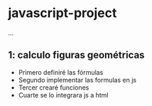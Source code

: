 # javascript-project

...

## 1: calculo figuras geométricas

- Primero definiré las fórmulas
- Segundo implementar las formulas en js
- Tercer crearé funciones
- Cuarte se lo integrara js a html
